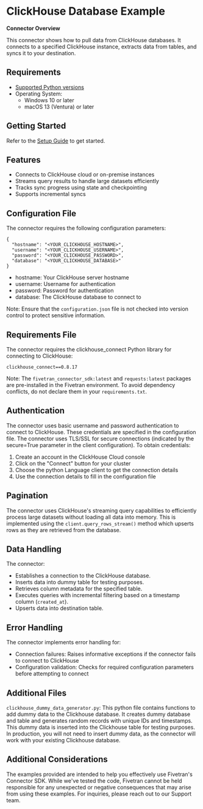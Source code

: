 # **ClickHouse Database Example**

**Connector Overview**

This connector shows how to pull data from ClickHouse databases. It connects to a specified ClickHouse instance, extracts data from tables, and syncs it to your destination.

## **Requirements**

* [Supported Python versions](https://github.com/fivetran/fivetran_connector_sdk/blob/main/README.md#requirements)   
* Operating System:  
  * Windows 10 or later  
  * macOS 13 (Ventura) or later

## **Getting Started**

Refer to the [Setup Guide](https://fivetran.com/docs/connectors/connector-sdk/setup-guide) to get started.

## **Features**

- Connects to ClickHouse cloud or on-premise instances
- Streams query results to handle large datasets efficiently
- Tracks sync progress using state and checkpointing
- Supports incremental syncs

## **Configuration File**

The connector requires the following configuration parameters: 

```
{
  "hostname": "<YOUR_CLICKHOUSE_HOSTNAME>",
  "username": "<YOUR_CLICKHOUSE_USERNAME>",
  "password": "<YOUR_CLICKHOUSE_PASSWORD>",
  "database": "<YOUR_CLICKHOUSE_DATABASE>"
}
```

- hostname: Your ClickHouse server hostname
- username: Username for authentication
- password: Password for authentication
- database: The ClickHouse database to connect to

Note: Ensure that the `configuration.json` file is not checked into version control to protect sensitive information.

## **Requirements File**

The connector requires the clickhouse_connect Python library for connecting to ClickHouse:

```
clickhouse_connect==0.8.17
```

Note: The `fivetran_connector_sdk:latest` and `requests:latest` packages are pre-installed in the Fivetran environment. To avoid dependency conflicts, do not declare them in your `requirements.txt`.

## **Authentication**

The connector uses basic username and password authentication to connect to ClickHouse. These credentials are specified in the configuration file. The connector uses TLS/SSL for secure connections (indicated by the secure=True parameter in the client configuration).  To obtain credentials: 

1. Create an account in the ClickHouse Cloud console
2. Click on the "Connect" button for your cluster
3. Choose the python Language client to get the connection details
4. Use the connection details to fill in the configuration file

## **Pagination**

The connector uses ClickHouse's streaming query capabilities to efficiently process large datasets without loading all data into memory. This is implemented using the `client.query_rows_stream()` method which upserts rows as they are retrieved from the database. 

## **Data Handling**

The connector:  
- Establishes a connection to the ClickHouse database.
- Inserts data into dummy table for testing purposes.
- Retrieves column metadata for the specified table.
- Executes queries with incremental filtering based on a timestamp column (`created_at`).
- Upserts data into destination table.

## **Error Handling**

The connector implements error handling for:  
- Connection failures: Raises informative exceptions if the connector fails to connect to ClickHouse
- Configuration validation: Checks for required configuration parameters before attempting to connect

## **Additional Files**

`clickhouse_dummy_data_generator.py`: This python file contains functions to add dummy data to the Clickhouse database. It creates dummy database and table and generates random records with unique IDs and timestamps. This dummy data is inserted into the Clickhouse table for testing purposes. In production, you will not need to insert dummy data, as the connector will work with your existing Clickhouse database.

## **Additional Considerations**

The examples provided are intended to help you effectively use Fivetran's Connector SDK. While we've tested the code, Fivetran cannot be held responsible for any unexpected or negative consequences that may arise from using these examples. For inquiries, please reach out to our Support team.
